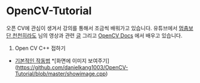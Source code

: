 # OpenCV-Tutorial
오픈 CV에 관심이 생겨서 강의를 통해서 조금씩 배워가고 있습니다.
유튜브에서 [멈춤보단 천천히라도](https://www.youtube.com/channel/UCQeLdtodgFWThPxVeWjAncA) 님의 영상과 관련 [글](https://webnautes.tistory.com/) 그리고 [OpenCV Docs](https://docs.opencv.org/4.1.2/index.html) 에서 배우고 있습니다.

1. Open CV C++ 접하기
  * [기본적인 작동법](https://github.com/danielkang1003/OpenCV-Tutorial/blob/master/main.cpp)
 *[화면에 이미지 보여주기] (https://github.com/danielkang1003/OpenCV-Tutorial/blob/master/showimage.cpp)
